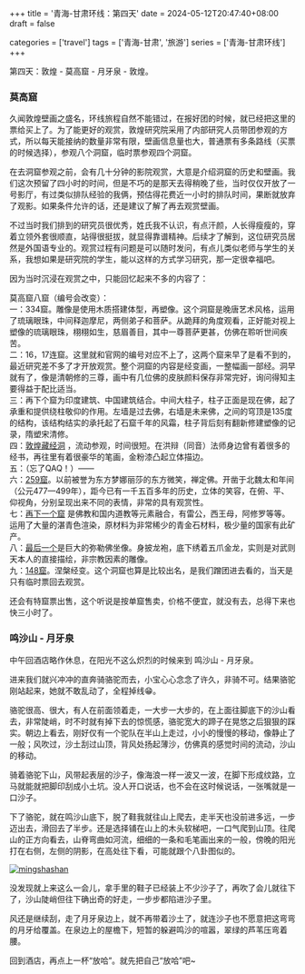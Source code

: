 +++
title = '青海-甘肃环线：第四天'
date = 2024-05-12T20:47:40+08:00
draft = false

categories = ['travel']
tags = ['青海-甘肃', '旅游']
series = ['青海-甘肃环线']
+++

第四天：敦煌 - 莫高窟 - 月牙泉 - 敦煌。

### 莫高窟
久闻敦煌壁画之盛名，环线旅程自然不能错过，在报好团的时候，就已经把这里的票给买上了。为了能更好的观赏，敦煌研究院采用了内部研究人员带团参观的方式，所以每天能接纳的数量非常有限，壁画信息量也大，普通票有多条路线（买票的时候选择），参观八个洞窟，临时票参观四个洞窟。

在去洞窟参观之前，会有几十分钟的影院观赏，大意是介绍洞窟的历史和壁画。我们这次预留了四小时的时间，但是不巧的是那天去得稍晚了些，当时仅仅开放了一号影厅，有过类似排队经验的我俩，预估得花费近一小时的排队时间，果断就放弃了观影。如果条件允许的话，还是建议了解了再去观赏壁画。

不过当时我们排到的研究员很优秀，姓氏我不认识，有点汗颜，人长得瘦瘦的，穿着立领外套很顺直，站得很挺拔，就显得靠谱精神。后续才了解到，这位研究员居然是外国语专业的。观赏过程有问题是可以随时发问，有点儿类似老师与学生的关系，我想如果是研究院的学生，能以这样的方式学习研究，那一定很幸福吧。

因为当时沉浸在观赏之中，只能回忆起来不多的内容了：

莫高窟八窟（编号会改变）：    
一：334窟。雕像是使用木质搭建体型，再塑像。这个洞窟是晚唐艺术风格，运用了琉璃眼珠，中间释迦摩尼，两侧弟子和菩萨。从跪拜的角度观看，正好能对视上塑像的琉璃眼珠，栩栩如生，慈眉善目，其中一尊菩萨更甚，仿佛在聆听世间疾苦。    
二：16，17连窟。这里就和官网的编号对应不上了，这两个窟来早了是看不到的，最近研究差不多了才开放观赏。整个洞窟的内容是经变画，一整幅画一部经。洞早就有了，像是清朝修的三尊，画中有几位佛的皮肤颜料保存非常完好，询问得知主要得益于配比适当。    
三：再下个窟为印度建筑、中国建筑结合。中间大柱子，柱子正面是现在佛，起了承重和提供绕柱敬仰的作用。左墙是过去佛，右墙是未来佛，之间的穹顶是135度的结构，该结构结实的承托起了石窟千年的风霜，柱子背后刻有翻新修建塑像的记录，隋塑宋清修。    
四：[敦煌藏经洞](https://www.dha.ac.cn/info/1425/3608.htm) ，流动参观，时间很短。在洪辩（同音）法师身边曾有着很多的经书，再往里有着很豪华的笔画，金粉漆凸起立体描边。    
五：（忘了QAQ！）——    
六：[259窟](https://www.dha.ac.cn/info/1425/3556.htm)。以前被誉为东方梦娜丽莎的东方微笑，禅定佛。开凿于北魏太和年间（公元477—499年），距今已有一千五百多年的历史，立体的笑容，在俯、平、仰视角，分别呈现出来不同的表情，非常的具有观赏性。    
七：[再下一个窟](https://www.dha.ac.cn/info/1425/3696.htm) 是佛教和国内道教等元素融合，有雷公，西王母，阿修罗等等。运用了大量的湛青色渲染，原材料为非常稀少的青金石材料，极少量的国家有此矿产。    
八：[最后一个](https://www.dha.ac.cn/info/1425/3648.htm)是巨大的弥勒佛坐像。身披龙袍，底下绣着五爪金龙，实则是对武则天本人的直接描绘，非宗教因素的雕像。    
九：[148窟](https://www.dha.ac.cn/info/1425/3629.htm)。涅槃经变。这个洞窟也算是比较出名，是我们蹭团进去看的，当天是只有临时票回去观赏。    

还会有特窟票出售，这个听说是按单窟售卖，价格不便宜，就没有去，总得下来也快三小时了。

### 鸣沙山 - 月牙泉
中午回酒店略作休息，在阳光不这么炽烈的时候来到 鸣沙山 - 月牙泉。

进来我们就兴冲冲的直奔骑骆驼而去，小宝心心念念了许久，非骑不可。结果骆驼刚站起来，她就不敢乱动了，全程掉线😁。

骆驼很高、很大，有人在前面领着走，一大步一大步的，在上面往脚底下的沙山看去，非常陡峭，时不时就有掉下去的惊慌感，骆驼宽大的蹄子在晃悠之后狠狠的踩实。朝边上看去，刚好仅有一个驼队在半山上走过，小小的慢慢的移动，像静止了一般；风吹过，沙土刮过山顶，背风处扬起薄沙，仿佛真的感觉时间的流动，沙山的移动。

骑着骆驼下山，风带起表层的沙子，像海浪一样一波又一波，在脚下形成纹路，立马就能就把脚印刮成小土坑。没人开口说话，也不会在这时候说话，一张嘴就是一口沙子。

下了骆驼，就在鸣沙山底下，脱了鞋我就往山上爬去，走半天也没前进多远，一步迈出去，滑回去了半步。还是选择铺在山上的木头软梯吧，一口气爬到山顶。往爬山的正方向看去，山脊弯曲如河流，细细的一条和毛笔画出来的一般，傍晚的阳光打在右侧，左侧的阴影，在高处往下看，可能就跟个八卦图似的。

<!-- ![mingshashan](/images/travel/qinghai-gansu/mingshashan.jpg) -->
<a href="/images/travel/qinghai-gansu/mingshashan.jpg" data-lightbox="image-mingshashan" data-title="mingshashan">
  <img src="/images/travel/qinghai-gansu/mingshashan.jpg" alt="mingshashan">
</a>

没发现就上来这么一会儿，拿手里的鞋子已经装上不少沙子了，再吹了会儿就往下了，沙山陡峭但往下确出奇的好走，一步步都陷进沙子里。

风还是继续刮，走了月牙泉边上，就不再带着沙土了，就连沙子也不愿意把这弯弯的月牙给覆盖。在泉边上的屋檐下，短暂的躲避鸣沙的喧嚣，翠绿的芦苇压弯着腰。

回到酒店，再点上一杯“放哈”。就先把自己“放哈”吧~
